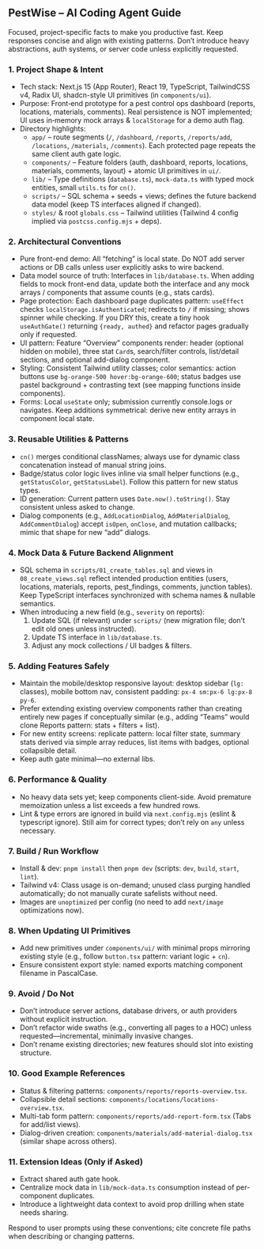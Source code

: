 ## PestWise – AI Coding Agent Guide

Focused, project-specific facts to make you productive fast. Keep responses concise and align with existing patterns. Don’t introduce heavy abstractions, auth systems, or server code unless explicitly requested.

### 1. Project Shape & Intent

- Tech stack: Next.js 15 (App Router), React 19, TypeScript, TailwindCSS v4, Radix UI, shadcn-style UI primitives (in `components/ui`).
- Purpose: Front‑end prototype for a pest control ops dashboard (reports, locations, materials, comments). Real persistence is NOT implemented; UI uses in‑memory mock arrays & `localStorage` for a demo auth flag.
- Directory highlights:
  - `app/` – route segments (`/`, `/dashboard`, `/reports`, `/reports/add`, `/locations`, `/materials`, `/comments`). Each protected page repeats the same client auth gate logic.
  - `components/` – Feature folders (auth, dashboard, reports, locations, materials, comments, layout) + atomic UI primitives in `ui/`.
  - `lib/` – Type definitions (`database.ts`), `mock-data.ts` with typed mock entities, small `utils.ts` for `cn()`.
  - `scripts/` – SQL schema + seeds + views; defines the future backend data model (keep TS interfaces aligned if changed).
  - `styles/` & root `globals.css` – Tailwind utilities (Tailwind 4 config implied via `postcss.config.mjs` + deps).

### 2. Architectural Conventions

- Pure front-end demo: All “fetching” is local state. Do NOT add server actions or DB calls unless user explicitly asks to wire backend.
- Data model source of truth: Interfaces in `lib/database.ts`. When adding fields to mock front-end data, update both the interface and any mock arrays / components that assume counts (e.g., stats cards).
- Page protection: Each dashboard page duplicates pattern: `useEffect` checks `localStorage.isAuthenticated`; redirects to `/` if missing; shows spinner while checking. If you DRY this, create a tiny hook `useAuthGate()` returning `{ready, authed}` and refactor pages gradually only if requested.
- UI pattern: Feature “Overview” components render: header (optional hidden on mobile), three stat `Card`s, search/filter controls, list/detail sections, and optional add-dialog component.
- Styling: Consistent Tailwind utility classes; color semantics: action buttons use `bg-orange-500 hover:bg-orange-600`; status badges use pastel background + contrasting text (see mapping functions inside components).
- Forms: Local `useState` only; submission currently console.logs or navigates. Keep additions symmetrical: derive new entity arrays in component local state.

### 3. Reusable Utilities & Patterns

- `cn()` merges conditional classNames; always use for dynamic class concatenation instead of manual string joins.
- Badge/status color logic lives inline via small helper functions (e.g., `getStatusColor`, `getStatusLabel`). Follow this pattern for new status types.
- ID generation: Current pattern uses `Date.now().toString()`. Stay consistent unless asked to change.
- Dialog components (e.g., `AddLocationDialog`, `AddMaterialDialog`, `AddCommentDialog`) accept `isOpen`, `onClose`, and mutation callbacks; mimic that shape for new “add” dialogs.

### 4. Mock Data & Future Backend Alignment

- SQL schema in `scripts/01_create_tables.sql` and views in `08_create_views.sql` reflect intended production entities (users, locations, materials, reports, pest_findings, comments, junction tables). Keep TypeScript interfaces synchronized with schema names & nullable semantics.
- When introducing a new field (e.g., `severity` on reports):
  1. Update SQL (if relevant) under `scripts/` (new migration file; don’t edit old ones unless instructed).
  2. Update TS interface in `lib/database.ts`.
  3. Adjust any mock collections / UI badges & filters.

### 5. Adding Features Safely

- Maintain the mobile/desktop responsive layout: desktop sidebar (`lg:` classes), mobile bottom nav, consistent padding: `px-4 sm:px-6 lg:px-8 py-6`.
- Prefer extending existing overview components rather than creating entirely new pages if conceptually similar (e.g., adding “Teams” would clone Reports pattern: stats + filters + list).
- For new entity screens: replicate pattern: local filter state, summary stats derived via simple array reduces, list items with badges, optional collapsible detail.
- Keep auth gate minimal—no external libs.

### 6. Performance & Quality

- No heavy data sets yet; keep components client-side. Avoid premature memoization unless a list exceeds a few hundred rows.
- Lint & type errors are ignored in build via `next.config.mjs` (eslint & typescript ignore). Still aim for correct types; don’t rely on `any` unless necessary.

### 7. Build / Run Workflow

- Install & dev: `pnpm install` then `pnpm dev` (scripts: `dev`, `build`, `start`, `lint`).
- Tailwind v4: Class usage is on-demand; unused class purging handled automatically; do not manually curate safelists without need.
- Images are `unoptimized` per config (no need to add `next/image` optimizations now).

### 8. When Updating UI Primitives

- Add new primitives under `components/ui/` with minimal props mirroring existing style (e.g., follow `button.tsx` pattern: variant logic + `cn`).
- Ensure consistent export style: named exports matching component filename in PascalCase.

### 9. Avoid / Do Not

- Don’t introduce server actions, database drivers, or auth providers without explicit instruction.
- Don’t refactor wide swaths (e.g., converting all pages to a HOC) unless requested—incremental, minimally invasive changes.
- Don’t rename existing directories; new features should slot into existing structure.

### 10. Good Example References

- Status & filtering patterns: `components/reports/reports-overview.tsx`.
- Collapsible detail sections: `components/locations/locations-overview.tsx`.
- Multi-tab form pattern: `components/reports/add-report-form.tsx` (Tabs for add/list views).
- Dialog-driven creation: `components/materials/add-material-dialog.tsx` (similar shape across others).

### 11. Extension Ideas (Only if Asked)

- Extract shared auth gate hook.
- Centralize mock data in `lib/mock-data.ts` consumption instead of per-component duplicates.
- Introduce a lightweight data context to avoid prop drilling when state needs sharing.

Respond to user prompts using these conventions; cite concrete file paths when describing or changing patterns.
